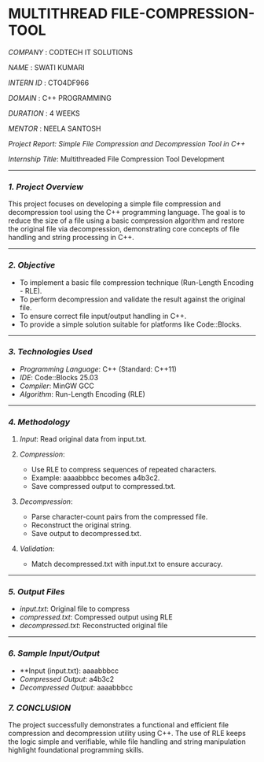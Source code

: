 # MULTITHREAD FILE-COMPRESSION-TOOL

*COMPANY* : CODTECH IT SOLUTIONS

*NAME* : SWATI KUMARI

*INTERN ID* : CTO4DF966

*DOMAIN* : C++ PROGRAMMING

*DURATION* : 4 WEEKS

*MENTOR* : NEELA SANTOSH


*Project Report: Simple File Compression and Decompression Tool in C++*

*Internship Title*: Multithreaded File Compression Tool Development


---

### *1. Project Overview*

This project focuses on developing a simple file compression and decompression tool using the C++ programming language. The goal is to reduce the size of a file using a basic compression algorithm and restore the original file via decompression, demonstrating core concepts of file handling and string processing in C++.

---

### *2. Objective*

* To implement a basic file compression technique (Run-Length Encoding - RLE).
* To perform decompression and validate the result against the original file.
* To ensure correct file input/output handling in C++.
* To provide a simple solution suitable for platforms like Code::Blocks.

---

### *3. Technologies Used*

* *Programming Language*: C++ (Standard: C++11)
* *IDE*: Code::Blocks 25.03
* *Compiler*: MinGW GCC
* *Algorithm*: Run-Length Encoding (RLE)

---

### *4. Methodology*

1. *Input*: Read original data from input.txt.
2. *Compression*:

   * Use RLE to compress sequences of repeated characters.
   * Example: aaaabbbcc becomes a4b3c2.
   * Save compressed output to compressed.txt.
3. *Decompression*:

   * Parse character-count pairs from the compressed file.
   * Reconstruct the original string.
   * Save output to decompressed.txt.
4. *Validation*:

   * Match decompressed.txt with input.txt to ensure accuracy.

---

### *5. Output Files*

* *input.txt*: Original file to compress
* *compressed.txt*: Compressed output using RLE
* *decompressed.txt*: Reconstructed original file

---

### *6. Sample Input/Output*

* **Input (input.txt):  aaaabbbcc
* *Compressed Output*:  a4b3c2
* *Decompressed Output*:  aaaabbbcc

### *7. CONCLUSION*

The project successfully demonstrates a functional and efficient file compression and decompression utility using C++. The use of RLE keeps the logic simple and verifiable, while file handling and string manipulation highlight foundational programming skills.

